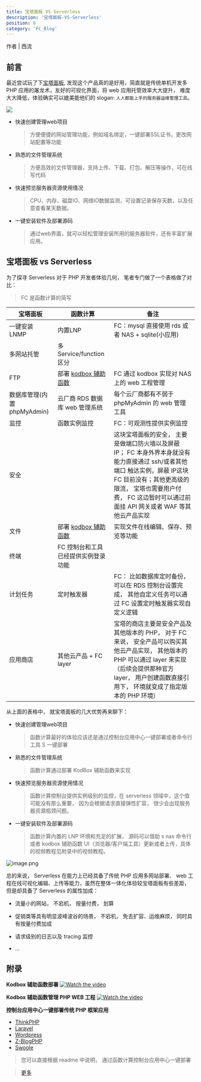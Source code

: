 ```yaml
---
title: 宝塔面板 VS Serverless
description: '宝塔面板-VS-Serverless'
position: 6
category: 'FC_Blog'
---
```


作者 | 西流

## 前言

最近尝试玩了下[宝塔面板](https://www.bt.cn/new/index.html), 发现这个产品真的是好用，简直就是传统单机开发多 PHP 应用的屠龙术，友好的可视化界面，将 web 应用托管效率大大提升， 难度大大降低，体验确实可以媲美能他们的 slogan: `人人都能上手的服务器运维管理工具`。

![](https://img.alicdn.com/imgextra/i2/O1CN01CDzcB31mCUbKGua41_!!6000000004918-2-tps-1737-998.png)

- 快速创建管理web项目
  > 方便便捷的网站管理功能，例如域名绑定，一键部署SSL证书，更改网站配置等功能

- 熟悉的文件管理系统
  > 方便高效的文件管理器，支持上传、下载、打包、解压等操作，可在线写代码

- 快速预览服务器资源使用情况
  > CPU、内存、磁盘IO、网络IO数据监测，可设置记录保存天数，以及任意查看某天数据。

- 一键安装软件及部署源码
  > 通过web界面，就可以轻松管理安装所用的服务器软件，还有丰富扩展应用。

## 宝塔面板 vs Serverless
为了探寻 Serverless 对于 PHP 开发者体验几何， 笔者专门做了一个表格做了对比：
> FC 是函数计算的简写

| 宝塔面板        | 函数计算  |  备注 |
| --------   | -----  | ----  |
| 一键安装 LNMP      | 内置LNP   |   FC：mysql 直接使用 rds 或者 NAS + sqlite(小应用)     |
| 多网站托管        |   多Service/function 区分   |     |
| FTP       |   部署 [kodbox 辅助函数](https://fcnext.console.aliyun.com/applications/create?template=start-fc-kodbox)   |  FC 通过 kodbox 实现对 NAS 上的 web 工程管理  |
| 数据库管理(内置phpMyAdmin)        |    云厂商 RDS 数据库 web 管理系统    |  每个云厂商都有不弱于 phpMyAdmin 的 web 管理工具 |
| 监控       |   函数实例监控   |  FC：可观测性提供实例监控  |
| 安全       |     |  这块宝塔面板的安全， 主要是做端口防火墙以及屏蔽 IP； FC 本身外界本身就没有能力直接通过 ssh/或者其他端口 触达实例，屏蔽 IP这块 FC 目前没有；其他更高级的限流， 宝塔也需要用户付费， FC 这边暂时可以通过前面挂 API 网关或者  WAF 等其他云产品实现  |
| 文件       |   部署 [kodbox 辅助函数](https://fcnext.console.aliyun.com/applications/create?template=start-fc-kodbox)   |  实现文件在线编辑、保存、预览等功能  |
| 终端       |   FC 控制台和工具已经提供实例登录功能   |    |
| 计划任务 | 定时触发器 | FC： 比如数据库定时备份， 可以在 RDS 控制台设置完成， 其他自定义任务可以通过 FC 设置定时触发器实现自定义逻辑
| 应用商店      |   其他云产品 + FC layer    |   宝塔的商店主要是安全产品及其他版本的 PHP， 对于 FC 来说， 安全产品可以购买其他云产品实现， 其他版本的 PHP 可以通过 layer 来实现（后续会提供那种官方 layer， 用户创建函数直接引用下， 环境就变成了指定版本的 PHP 环境）|

从上面的表格中， 就宝塔面板的几大优势再来聊下：

- 快速创建管理web项目
  > 函数计算最好的体验应该还是通过控制台应用中心一键部署或者命令行工具 S 一键部署

- 熟悉的文件管理系统
  > 函数计算通过部署 KodBox 辅助函数来实现

- 快速预览服务器资源使用情况
  > 函数计算控制台提供实例级别的监控，在 serverless 领域中，这个值可能没有那么重要， 因为会根据请求直接弹性扩容， 很少会出现服务器资源瓶颈问题。

- 一键安装软件及部署源码
  > 函数计算内置的 LNP 环境和充足的扩展， 源码可以借助 s nas 命令行或者 kodbox 辅助函数 UI（浏览器/客户端工具）更新或者上传，具体的视频教程见附录中的视频教程。

![image.png](https://img.alicdn.com/imgextra/i4/O1CN01DqdTpD1TKIeaC1UPa_!!6000000002363-2-tps-2352-1238.png)

总的来说， Serverless 在能力上已经具备了传统 PHP 应用多网站部署、 web 工程在线可视化编辑、上传等能力，虽然在整体一体化体验较宝塔面板有些差距， 但是却具备了 Serverless 的属性加成：

- 流量小的网站， 不宕机， 按量付费， 划算

- 促销类等具有明显波峰波谷的场景， 不宕机， 免去扩容、运维麻烦， 同时具有按量付费加成

- 请求级别的日志以及 tracing 监控

- ...

## 附录

**Kodbox 辅助函数部署**
[![Watch the video](https://img.alicdn.com/imgextra/i2/O1CN010l6Rvp1V5lJRzicKq_!!6000000002602-0-tps-1072-654.jpg)](https://images.devsapp.cn/application/kodbox/kodbox-deploy.mp4)

**Kodbox 辅助函数管理 PHP WEB 工程**
[![Watch the video](https://img.alicdn.com/imgextra/i2/O1CN010l6Rvp1V5lJRzicKq_!!6000000002602-0-tps-1072-654.jpg)](https://images.devsapp.cn/application/kodbox/kodbox_for_php_dev.mp4)

**控制台应用中心一键部署传统 PHP 框架应用**

- [ThinkPHP](https://github.com/devsapp/start-web-framework/tree/master/web-framework/php/thinkphp/src)
- [Laravel](https://github.com/devsapp/start-web-framework/tree/master/web-framework/php/laravel/src)
- [Wordpress](https://github.com/devsapp/start-web-framework/tree/master/web-framework/php/wordpress/src)
- [Z-BlogPHP](https://github.com/devsapp/start-web-framework/tree/master/web-framework/php/zblog/src)
- [Swoole](https://github.com/devsapp/start-fc/tree/master/custom-function/php74)

> 您可以直接根据 readme 中说明， 通过函数计算控制台应用中心一键部署

> [更多](https://github.com/devsapp/start-web-framework/tree/master/web-framework/php)